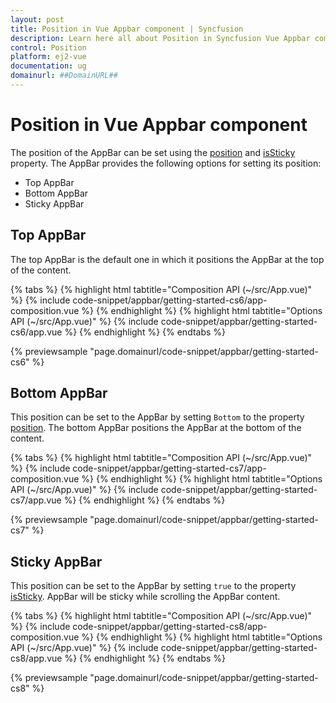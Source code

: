 ```yaml
---
layout: post
title: Position in Vue Appbar component | Syncfusion
description: Learn here all about Position in Syncfusion Vue Appbar component of Syncfusion Essential JS 2 and more.
control: Position 
platform: ej2-vue
documentation: ug
domainurl: ##DomainURL##
---
```


# Position in Vue Appbar component

The position of the AppBar can be set using the [position](https://ej2.syncfusion.com/vue/documentation/api/appbar#position) and [isSticky](https://ej2.syncfusion.com/vue/documentation/api/appbar#issticky) property. The AppBar provides the following options for setting its position:

* Top AppBar
* Bottom AppBar
* Sticky AppBar

## Top AppBar

The top AppBar is the default one in which it positions the AppBar at the top of the content.

{% tabs %}
{% highlight html tabtitle="Composition API (~/src/App.vue)" %}
{% include code-snippet/appbar/getting-started-cs6/app-composition.vue %}
{% endhighlight %}
{% highlight html tabtitle="Options API (~/src/App.vue)" %}
{% include code-snippet/appbar/getting-started-cs6/app.vue %}
{% endhighlight %}
{% endtabs %}
        
{% previewsample "page.domainurl/code-snippet/appbar/getting-started-cs6" %}

## Bottom AppBar

This position can be set to the AppBar by setting `Bottom` to the property [position](https://ej2.syncfusion.com/vue/documentation/api/appbar#position). The bottom AppBar positions the AppBar at the bottom of the content.

{% tabs %}
{% highlight html tabtitle="Composition API (~/src/App.vue)" %}
{% include code-snippet/appbar/getting-started-cs7/app-composition.vue %}
{% endhighlight %}
{% highlight html tabtitle="Options API (~/src/App.vue)" %}
{% include code-snippet/appbar/getting-started-cs7/app.vue %}
{% endhighlight %}
{% endtabs %}
        
{% previewsample "page.domainurl/code-snippet/appbar/getting-started-cs7" %}

## Sticky AppBar

This position can be set to the AppBar by setting `true` to the property [isSticky](https://ej2.syncfusion.com/vue/documentation/api/appbar#issticky). AppBar will be sticky while scrolling the AppBar content.

{% tabs %}
{% highlight html tabtitle="Composition API (~/src/App.vue)" %}
{% include code-snippet/appbar/getting-started-cs8/app-composition.vue %}
{% endhighlight %}
{% highlight html tabtitle="Options API (~/src/App.vue)" %}
{% include code-snippet/appbar/getting-started-cs8/app.vue %}
{% endhighlight %}
{% endtabs %}
        
{% previewsample "page.domainurl/code-snippet/appbar/getting-started-cs8" %}